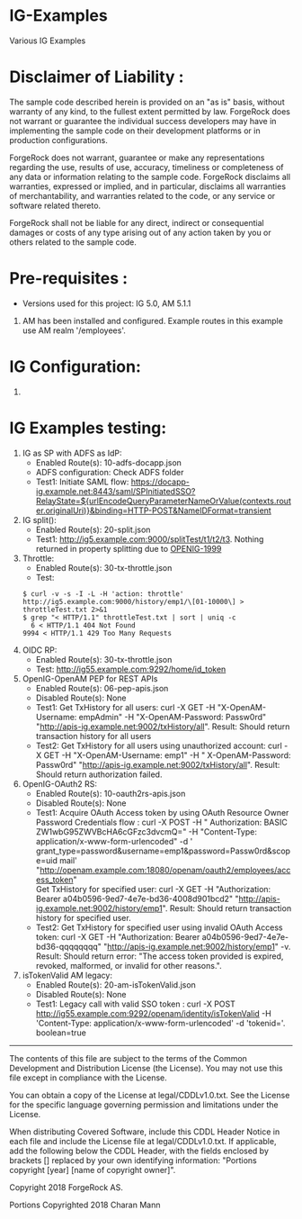 # IG-Examples

Various IG Examples <br />

Disclaimer of Liability :
=========================
The sample code described herein is provided on an "as is" basis, without warranty of any kind, to the fullest extent
permitted by law. ForgeRock does not warrant or guarantee the individual success developers may have in implementing the
sample code on their development platforms or in production configurations.

ForgeRock does not warrant, guarantee or make any representations regarding the use, results of use, accuracy,
timeliness or completeness of any data or information relating to the sample code. ForgeRock disclaims all warranties,
expressed or implied, and in particular, disclaims all warranties of merchantability, and warranties related to the
code, or any service or software related thereto.

ForgeRock shall not be liable for any direct, indirect or consequential damages or costs of any type arising out of any
action taken by you or others related to the sample code.

Pre-requisites :
================

* Versions used for this project: IG 5.0, AM 5.1.1

1. AM has been installed and configured. Example routes in this example use AM realm '/employees'.

IG Configuration:
=====================

1.

IG Examples testing:
=========================

1. IG as SP with ADFS as IdP:
    * Enabled Route(s): 10-adfs-docapp.json
    * ADFS configuration: Check ADFS folder
    * Test1: Initiate SAML
      flow: https://docapp-ig.example.net:8443/saml/SPInitiatedSSO?RelayState=${urlEncodeQueryParameterNameOrValue(contexts.router.originalUri)}&binding=HTTP-POST&NameIDFormat=transient
2. IG split():
    * Enabled Route(s): 20-split.json
    * Test1: http://ig5.example.com:9000/splitTest/t1/t2/t3. Nothing returned in property splitting due
      to [OPENIG-1999](https://bugster.forgerock.org/jira/browse/OPENIG-1999)
3. Throttle:
    * Enabled Route(s): 30-tx-throttle.json
    * Test:
    ```
    $ curl -v -s -I -L -H 'action: throttle' http://ig5.example.com:9000/history/emp1/\[01-10000\] > throttleTest.txt 2>&1
    $ grep "< HTTP/1.1" throttleTest.txt | sort | uniq -c
      6 < HTTP/1.1 404 Not Found
    9994 < HTTP/1.1 429 Too Many Requests
    ```
4. OIDC RP:
    * Enabled Route(s): 30-tx-throttle.json
    * Test: http://ig55.example.com:9292/home/id_token
5. OpenIG-OpenAM PEP for REST APIs
    * Enabled Route(s): 06-pep-apis.json
    * Disabled Route(s): None
    * Test1: Get TxHistory for all users: curl -X GET -H "X-OpenAM-Username: empAdmin" -H "X-OpenAM-Password:
      Passw0rd" "http://apis-ig.example.net:9002/txHistory/all". Result: Should return transaction history for all users
    * Test2: Get TxHistory for all users using unauthorized account: curl -X GET -H "X-OpenAM-Username: emp1" -H "
      X-OpenAM-Password: Passw0rd" "http://apis-ig.example.net:9002/txHistory/all". Result: Should return authorization
      failed.
6. OpenIG-OAuth2 RS:
    * Enabled Route(s): 10-oauth2rs-apis.json
    * Disabled Route(s): None
    * Test1: Acquire OAuth Access token by using OAuth Resource Owner Password Credentials flow : curl -X POST -H "
      Authorization: BASIC ZW1wbG95ZWVBcHA6cGFzc3dvcmQ=" -H "Content-Type: application/x-www-form-urlencoded" -d '
      grant_type=password&username=emp1&password=Passw0rd&scope=uid
      mail' "http://openam.example.com:18080/openam/oauth2/employees/access_token" <br />
      Get TxHistory for specified user: curl -X GET -H "Authorization: Bearer
      a04b0596-9ed7-4e7e-bd36-4008d901bcd2" "http://apis-ig.example.net:9002/history/emp1". Result: Should return
      transaction history for specified user.
    * Test2: Get TxHistory for specified user using invalid OAuth Access token: curl -X GET -H "Authorization: Bearer
      a04b0596-9ed7-4e7e-bd36-qqqqqqqq" "http://apis-ig.example.net:9002/history/emp1" -v. Result: Should return
      error: "The access token provided is expired, revoked, malformed, or invalid for other reasons.".
7. isTokenValid AM legacy:
    * Enabled Route(s): 20-am-isTokenValid.json
    * Disabled Route(s): None
    * Test1: Legacy call with valid SSO token : curl -X POST http://ig55.example.com:9292/openam/identity/isTokenValid
      -H 'Content-Type: application/x-www-form-urlencoded' -d 'tokenid=<SSOTokenId>'. <br />
      boolean=true

* * *

The contents of this file are subject to the terms of the Common Development and Distribution License (the License). You
may not use this file except in compliance with the License.

You can obtain a copy of the License at legal/CDDLv1.0.txt. See the License for the specific language governing
permission and limitations under the License.

When distributing Covered Software, include this CDDL Header Notice in each file and include the License file at
legal/CDDLv1.0.txt. If applicable, add the following below the CDDL Header, with the fields enclosed by brackets []
replaced by your own identifying information: "Portions copyright [year] [name of copyright owner]".

Copyright 2018 ForgeRock AS.

Portions Copyrighted 2018 Charan Mann
